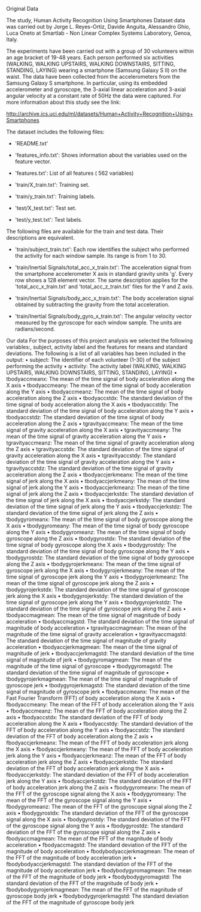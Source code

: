 Original Data 

The study, Human Activity Recognition Using Smartphones Dataset data was carried out by Jorge L. Reyes-Ortiz, Davide Anguita, Alessandro Ghio, Luca Oneto at Smartlab - Non Linear Complex Systems Laboratory, Genoa, Italy. 

The experiments have been carried out with a group of 30 volunteers within an age bracket of 19-48 years.  Each person performed six activities (WALKING, WALKING UPSTAIRS, WALKING DOWNSTAIRS, SITTING, STANDING, LAYING) wearing a smartphone (Samsung Galaxy S II) on the waist. The data have been collected from the accelerometers from the Samsung Galaxy S smartphone. In particular, using its embedded accelerometer and gyroscope, the 3-axial linear acceleration and 3-axial angular velocity at a constant rate of 50Hz the data were captured. 
For more information about this study see the link:

http://archive.ics.uci.edu/ml/datasets/Human+Activity+Recognition+Using+Smartphones

The dataset includes the following files:

- 'README.txt'

- 'features_info.txt': Shows information about the variables used on the feature vector.

- 'features.txt': List of all features ( 562 variables)
- 'train/X_train.txt': Training set.

- 'train/y_train.txt': Training labels.

- 'test/X_test.txt': Test set.

- 'test/y_test.txt': Test labels.

The following files are available for the train and test data. Their descriptions are equivalent. 

- 'train/subject_train.txt': Each row identifies the subject who performed the activity for each window sample. Its range is from 1 to 30. 

- 'train/Inertial Signals/total_acc_x_train.txt': The acceleration signal from the smartphone accelerometer X axis in standard gravity units 'g'. Every row shows a 128 element vector. The same description applies for the 'total_acc_x_train.txt' and 'total_acc_z_train.txt' files for the Y and Z axis. 

- 'train/Inertial Signals/body_acc_x_train.txt': The body acceleration signal obtained by subtracting the gravity from the total acceleration. 

- 'train/Inertial Signals/body_gyro_x_train.txt': The angular velocity vector measured by the gyroscope for each window sample. The units are radians/second. 

Our data 
For the purposes of this project analysis we selected the following variables:, subject, activity label and the features for means and standard deviations.  The following is a list of all variables has been included in the output:
•	subject: The identifier of each volunteer (1-30) of the subject performing the activity
•	activity: The activity label (WALKING, WALKING UPSTAIRS, WALKING DOWNSTAIRS, SITTING, STANDING, LAYING)
•	tbodyaccmeanx: The mean of the time signal of body acceleration along the X axis
•	tbodyaccmeany: The mean of the time signal of body acceleration along the Y axis
•	tbodyaccmeanz: The mean of the time signal of body acceleration along the Z axis
•	tbodyaccstdx: The standard deviation of the time signal of body acceleration along the X axis
•	tbodyaccstdy: The standard deviation of the time signal of body acceleration along the Y axis
•	tbodyaccstdz: The standard deviation of the time signal of body acceleration along the Z axis
•	tgravityaccmeanx: The mean of the time signal of gravity acceleration along the X axis
•	tgravityaccmeany: The mean of the time signal of gravity acceleration along the Y axis
•	tgravityaccmeanz: The mean of the time signal of gravity acceleration along the Z axis
•	tgravityaccstdx: The standard deviation of the time signal of gravity acceleration along the X axis
•	tgravityaccstdy: The standard deviation of the time signal of gravity acceleration along the Y axis
•	tgravityaccstdz: The standard deviation of the time signal of gravity acceleration along the Z axis
•	tbodyaccjerkmeanx: The mean of the time signal of jerk along the X axis
•	tbodyaccjerkmeany: The mean of the time signal of jerk along the Y axis
•	tbodyaccjerkmeanz: The mean of the time signal of jerk along the Z axis
•	tbodyaccjerkstdx: The standard deviation of the time signal of jerk along the X axis
•	tbodyaccjerkstdy: The standard deviation of the time signal of jerk along the Y axis
•	tbodyaccjerkstdz: The standard deviation of the time signal of jerk along the Z axis
•	tbodygyromeanx: The mean of the time signal of body gyroscope along the X axis
•	tbodygyromeany: The mean of the time signal of body gyroscope along the Y axis
•	tbodygyromeanz: The mean of the time signal of body gyroscope along the Z axis
•	tbodygyrostdx: The standard deviation of the time signal of body gyroscope along the X axis
•	tbodygyrostdy: The standard deviation of the time signal of body gyroscope along the Y axis
•	tbodygyrostdz: The standard deviation of the time signal of body gyroscope along the Z axis
•	tbodygyrojerkmeanx: The mean of the time signal of gyroscope jerk along the X axis
•	tbodygyrojerkmeany: The mean of the time signal of gyroscope jerk along the Y axis
•	tbodygyrojerkmeanz: The mean of the time signal of gyroscope jerk along the Z axis
•	tbodygyrojerkstdx: The standard deviation of the time signal of gyroscope jerk along the X axis
•	tbodygyrojerkstdy: The standard deviation of the time signal of gyroscope jerk along the Y axis
•	tbodygyrojerkstdz: The standard deviation of the time signal of gyroscope jerk along the Z axis
•	tbodyaccmagmean: The mean of the time signal of magnitude of body acceleration
•	tbodyaccmagstd: The standard deviation of the time signal of magnitude of body acceleration
•	tgravityaccmagmean: The mean of the magnitude of the time signal of gravity acceleration
•	tgravityaccmagstd: The standard deviation of the time signal of magnitude of gravity acceleration
•	tbodyaccjerkmagmean: The mean of the time signal of magnitude of jerk
•	tbodyaccjerkmagstd: The standard deviation of the time signal of magnitude of jerk
•	tbodygyromagmean: The mean of the magnitude of the time signal of gyroscope
•	tbodygyromagstd: The standard deviation of the time signal of magnitude of gyroscope
•	tbodygyrojerkmagmean: The mean of the time signal of magnitude of gyroscope jerk
•	tbodygyrojerkmagstd: The standard deviation of the time signal of magnitude of gyroscope jerk
•	fbodyaccmeanx: The mean of the Fast Fourier Transform (FFT) of body acceleration along the X axis
•	fbodyaccmeany: The mean of the FFT of body acceleration along the Y axis
•	fbodyaccmeanz: The mean of the FFT of body acceleration along the Z axis
•	fbodyaccstdx: The standard deviation of the FFT of body acceleration along the X axis
•	fbodyaccstdy: The standard deviation of the FFT of body acceleration along the Y axis
•	fbodyaccstdz: The standard deviation of the FFT of body acceleration along the Z axis
•	fbodyaccjerkmeanx: The mean of the FFT of body acceleration jerk along the X axis
•	fbodyaccjerkmeany: The mean of the FFT of body acceleration jerk along the Y axis
•	fbodyaccjerkmeanz: The mean of the FFT of body acceleration jerk along the Z axis
•	fbodyaccjerkstdx: The standard deviation of the FFT of body acceleration jerk along the X axis
•	fbodyaccjerkstdy: The standard deviation of the FFT of body acceleration jerk along the Y axis
•	fbodyaccjerkstdz: The standard deviation of the FFT of body acceleration jerk along the Z axis
•	fbodygyromeanx: The mean of the FFT of the gyroscope signal along the X axis
•	fbodygyromeany: The mean of the FFT of the gyroscope signal along the Y axis
•	fbodygyromeanz: The mean of the FFT of the gyroscope signal along the Z axis
•	fbodygyrostdx: The standard deviation of the FFT of the gyroscope signal along the X axis
•	fbodygyrostdy: The standard deviation of the FFT of the gyroscope signal along the Y axis
•	fbodygyrostdz: The standard deviation of the FFT of the gyroscope signal along the Z axis
•	fbodyaccmagmean: The mean of the FFT of the magnitude of body acceleration
•	fbodyaccmagstd: The standard deviation of the FFT of the magnitude of body acceleration
•	fbodybodyaccjerkmagmean: The mean of the FFT of the magnitude of body acceleration jerk
•	fbodybodyaccjerkmagstd: The standard deviation of the FFT of the magnitude of body acceleration jerk
•	fbodybodygyromagmean: The mean of the FFT of the magnitude of body jerk
•	fbodybodygyromagstd: The standard deviation of the FFT of the magnitude of body jerk
•	fbodybodygyrojerkmagmean: The mean of the FFT of the magnitude of gyroscope body jerk
•	fbodybodygyrojerkmagstd: The standard deviation of the FFT of the magnitude of gyroscope body jerk

